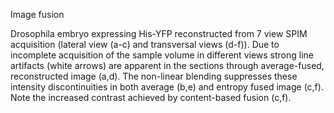 Image fusion

Drosophila embryo expressing His-YFP reconstructed from 7 view SPIM acquisition (lateral view (a-c)
and transversal views (d-f)). Due to incomplete acquisition of the sample volume in different views
strong line artifacts (white arrows) are apparent in the sections through average-fused, reconstructed
image (a,d). The non-linear blending suppresses these intensity discontinuities in both average (b,e)
and entropy fused image (c,f). Note the increased contrast achieved by content-based fusion (c,f).
